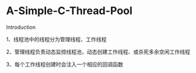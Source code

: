 # A-Simple-C-Thread-Pool
Introduction

1、线程池中的线程分为管理线程、工作线程

2、管理线程负责动态监控线程池，动态创建工作线程、或杀死多余空闲工作线程

3、每个工作线程创建时会注入一个相应的回调函数
